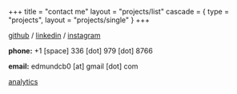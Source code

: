 +++
title = "contact me"
layout = "projects/list"
cascade = { type = "projects", layout = "projects/single" }
+++

[github](https://github.com/dawdty) / [linkedin](https://www.linkedin.com/in/edmund-h) / [instagram](https://www.instagram.com/dawdty/)

**phone:** +1 [space] 336 [dot] 979 [dot] 8766

**email:** edmundcb0 [at] gmail [dot] com

[analytics](https://cloud.umami.is/share/C0DQf1R7bdBOkqlp)